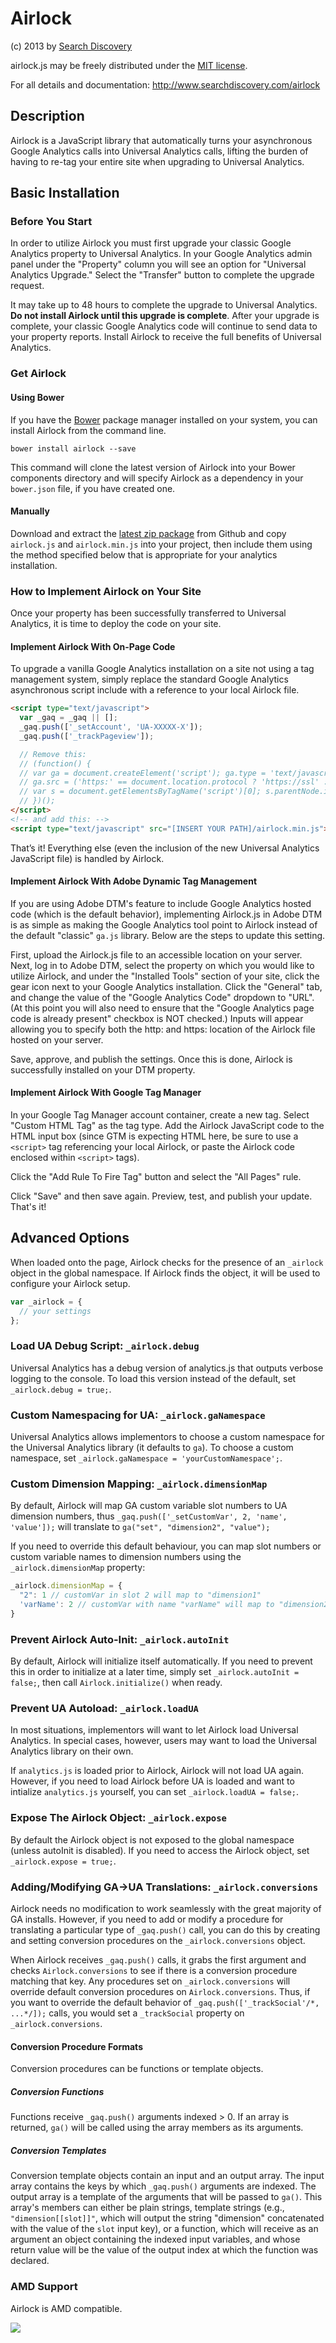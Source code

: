# Airlock

(c) 2013 by [Search Discovery](http://searchdiscovery.com)

airlock.js may be freely distributed under the [MIT license](http://opensource.org/licenses/MIT).

For all details and documentation: http://www.searchdiscovery.com/airlock

## Description
Airlock is a JavaScript library that automatically turns your asynchronous Google Analytics calls into Universal Analytics calls, lifting the burden of having to re-tag your entire site when upgrading to Universal Analytics.

## Basic Installation

### Before You Start
In order to utilize Airlock you must first upgrade your classic Google Analytics property to Universal Analytics. In your Google Analytics admin panel under the "Property" column you will see an option for "Universal Analytics Upgrade." Select the "Transfer" button to complete the upgrade request.

It may take up to 48 hours to complete the upgrade to Universal Analytics. **Do not install Airlock until this upgrade is complete**. After your upgrade is complete, your classic Google Analytics code will continue to send data to your property reports. Install Airlock to receive the full benefits of Universal Analytics.

### Get Airlock

#### Using Bower
If you have the [Bower](http://bower.io/) package manager installed on your system, you can install Airlock from the command line.

    bower install airlock --save

This command will clone the latest version of Airlock into your Bower components directory and will specify Airlock as a dependency in your `bower.json` file, if you have created one.

#### Manually
Download and extract the [latest zip package](https://github.com/SDITools/Airlock/archive/master.zip) from Github and copy `airlock.js` and `airlock.min.js` into your project, then include them using the method specified below that is appropriate for your analytics installation.

### How to Implement Airlock on Your Site
Once your property has been successfully transferred to Universal Analytics, it is time to deploy the code on your site.

#### Implement Airlock With On-Page Code
To upgrade a vanilla Google Analytics installation on a site not using a tag management system, simply replace the standard Google Analytics asynchronous script include with a reference to your local Airlock file.

```html
<script type="text/javascript">
  var _gaq = _gaq || [];
  _gaq.push(['_setAccount', 'UA-XXXXX-X']);
  _gaq.push(['_trackPageview']);

  // Remove this:
  // (function() {
  // var ga = document.createElement('script'); ga.type = 'text/javascript'; ga.async = true;
  // ga.src = ('https:' == document.location.protocol ? 'https://ssl' : 'http://www') + '.google-analytics.com/ga.js';
  // var s = document.getElementsByTagName('script')[0]; s.parentNode.insertBefore(ga, s);
  // })();
</script>
<!-- and add this: -->
<script type="text/javascript" src="[INSERT YOUR PATH]/airlock.min.js"></script>
```

That’s it! Everything else (even the inclusion of the new Universal Analytics JavaScript file) is handled by Airlock.

#### Implement Airlock With Adobe Dynamic Tag Management
If you are using Adobe DTM's feature to include Google Analytics hosted code (which is the default behavior), implementing Airlock.js in Adobe DTM is as simple as making the Google Analytics tool point to Airlock instead of the default "classic" `ga.js` library.  Below are the steps to update this setting.

First, upload the Airlock.js file to an accessible location on your server.  Next, log in to Adobe DTM, select the property on which you would like to utilize Airlock, and under the "Installed Tools" section of your site, click the gear icon next to your Google Analytics installation. Click the "General" tab, and change the value of the "Google Analytics Code" dropdown to "URL".  (At this point you will also need to ensure that the "Google Analytics page code is already present" checkbox is NOT checked.) Inputs will appear allowing you to specify both the http: and https: location of the Airlock file hosted on your server.

Save, approve, and publish the settings. Once this is done, Airlock is successfully installed on your DTM property.

#### Implement Airlock With Google Tag Manager
In your Google Tag Manager account container, create a new tag. Select "Custom HTML Tag" as the tag type. Add the Airlock JavaScript code to the HTML input box (since GTM is expecting HTML here, be sure to use a `<script>` tag referencing your local Airlock, or paste the Airlock code enclosed within `<script>` tags).

Click the "Add Rule To Fire Tag" button and select the "All Pages" rule.

Click "Save" and then save again. Preview, test, and publish your update. That's it!

## Advanced Options

When loaded onto the page, Airlock checks for the presence of an `_airlock` object in the global namespace. If Airlock finds the object, it will be used to configure your Airlock setup.

```javascript
var _airlock = {
  // your settings
};
```

### Load UA Debug Script: `_airlock.debug`
Universal Analytics has a debug version of analytics.js that outputs verbose logging to the console. To load this version instead of the default, set `_airlock.debug = true;`.

### Custom Namespacing for UA: `_airlock.gaNamespace`
Universal Analytics allows implementors to choose a custom namespace for the Universal Analytics library (it defaults to `ga`). To choose a custom namespace, set `_airlock.gaNamespace = 'yourCustomNamespace';`.

### Custom Dimension Mapping: `_airlock.dimensionMap`
By default, Airlock will map GA custom variable slot numbers to UA dimension numbers, thus `_gaq.push(['_setCustomVar', 2, 'name', 'value']);` will translate to `ga("set", "dimension2", "value");`

If you need to override this default behaviour, you can map slot numbers or custom variable names to dimension numbers using the `_airlock.dimensionMap` property:

```javascript
_airlock.dimensionMap = {
  "2": 1 // customVar in slot 2 will map to "dimension1"
  'varName': 2 // customVar with name "varName" will map to "dimension2"
}
```

### Prevent Airlock Auto-Init: `_airlock.autoInit`
By default, Airlock will initialize itself automatically. If you need to prevent this in order to initialize at a later time, simply set `_airlock.autoInit = false;`, then call `Airlock.initialize()` when ready.

### Prevent UA Autoload: `_airlock.loadUA`
In most situations, implementors will want to let Airlock load Universal Analytics. In special cases, however, users may want to load the Universal Analytics library on their own.

If `analytics.js` is loaded prior to Airlock, Airlock will not load UA again.  However, if you need to load Airlock before UA is loaded and want to intialize `analytics.js` yourself, you can set `_airlock.loadUA = false;`.

### Expose The Airlock Object: `_airlock.expose`
By default the Airlock object is not exposed to the global namespace (unless autoInit is disabled). If you need to access the Airlock object, set `_airlock.expose = true;`.

### Adding/Modifying GA->UA Translations: `_airlock.conversions`
Airlock needs no modification to work seamlessly with the great majority of GA installs. However, if you need to add or modify a procedure for translating a particular type of `_gaq.push()` call, you can do this by creating and setting conversion procedures on the `_airlock.conversions` object.

When Airlock receives `_gaq.push()` calls, it grabs the first argument and checks `Airlock.conversions` to see if there is a conversion procedure matching that key. Any procedures set on `_airlock.conversions` will override default conversion procedures on `Airlock.conversions`. Thus, if you want to override the default behavior of `_gaq.push(['_trackSocial'/*, ...*/]);` calls, you would set a `_trackSocial` property on `_airlock.conversions`.

#### Conversion Procedure Formats
Conversion procedures can be functions or template objects.

##### Conversion Functions
Functions receive `_gaq.push()` arguments indexed > 0. If an array is returned, `ga()` will be called using the array members as its arguments.

##### Conversion Templates
Conversion template objects contain an input and an output array.  The input array contains the keys by which `_gaq.push()` arguments are indexed. The output array is a template of the arguments that will be passed to `ga()`. This array's members can either be plain strings, template strings (e.g., `"dimension[[slot]]"`, which will output the string "dimension" concatenated with the value of the `slot` input key), or a function, which will receive as an argument an object containing the indexed input variables, and whose return value will be the value of the output index at which the function was declared.

### AMD Support
Airlock is AMD compatible.

![](http://www.google-analytics.com/__utm.gif?utmwv=5.4.6&utms=4&utmn=1290376931&utmhn=www.searchdiscovery.com&utmcs=UTF-8&utmsr=&utmvp=&utmsc=&utmul=en-us&utmje=1&utmfl=11.9%20r900&utmdt=&utmhid=1804252804&utmr=0&utmp=%2Fairlock%2Fon%20github%2F&utmht=1390953327607&utmac=UA-12008979-9&utmcc=__utma%3D115754457.1872868349.1390953226.1390953226.1390953226.1%3B%2B__utmz%3D115754457.1390953226.1.1.utmcsr%3D(direct)%7Cutmccn%3D(direct)%7Cutmcmd%3D(none)%3B&utmu=qhCg~)
